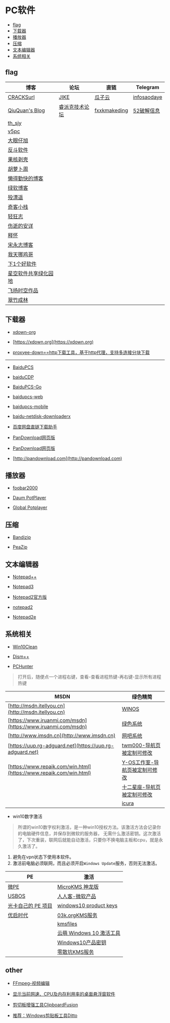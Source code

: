 # PC软件


* [flag](#flag)
* [下载器](#下载器)
* [播放器](#播放器)
* [压缩](#压缩)
* [文本编辑器](#文本编辑器)
* [系统相关](#系统相关)






## flag

| 博客                                                                 	| 论坛                                      	| 直链                                          	| Telegram                                  	|
|----------------------------------------------------------------------	|-------------------------------------------	|-----------------------------------------------	|-------------------------------------------	|
| [CRACKSurl](http://cracksurl.com/)                                   	| [JIKE](https://jike.info/)                	| [瓜子云](https://yun.naodai.org/Software/)    	| [infosaodaye](https://t.me/s/infosaodaye) 	|
| [QiuQuan's Blog](http://www.qiuquan.cc/)                             	| [睿派克技术论坛](https://www.repaik.com/) 	| [fxxkmakeding](https://www.fxxkmakeding.xyz/) 	| [52破解信息](https://t.me/s/wuaipojie)    	|
| [th_sjy](http://www.th-sjy.com/)                                     	|                                           	|                                               	|                                           	|
| [v5pc](http://www.v5pc.com/category/syrj)                            	|                                           	|                                               	|                                           	|
| [大眼仔旭](http://www.dayanzai.me/)                                  	|                                           	|                                               	|                                           	|
| [反斗软件](http://www.apprcn.com/)                                   	|                                           	|                                               	|                                           	|
| [果核剥壳](http://www.ghboke.com/)                                   	|                                           	|                                               	|                                           	|
| [胡萝卜周](http://www.carrotchou.blog/)                              	|                                           	|                                               	|                                           	|
| [懒得勤快的博客](https://masuit.com/misc/5)                          	|                                           	|                                               	|                                           	|
| [绿软博客](http://liujin-greensoft.lofter.com/)                      	|                                           	|                                               	|                                           	|
| [殁漂遥](https://www.mpyit.com/)                                     	|                                           	|                                               	|                                           	|
| [奇客小栈](http://www.geekotg.com/)                                  	|                                           	|                                               	|                                           	|
| [轻狂志](http://www.flighty.cn/)                                     	|                                           	|                                               	|                                           	|
| [伤逝的安详](https://www.ssdax.com/)                                 	|                                           	|                                               	|                                           	|
| [释怀](https://shiove.com/c/9tk)                                     	|                                           	|                                               	|                                           	|
| [宋永志博客](http://www.songyongzhi.com/SystemTool)                  	|                                           	|                                               	|                                           	|
| [我天哪鸡哥](https://www.wotianna.com/)                              	|                                           	|                                               	|                                           	|
| [下1个好软件](http://www.xia1ge.com)                                 	|                                           	|                                               	|                                           	|
| [星空软件共享绿化园地](http://www.xingkbjm.com/)                     	|                                           	|                                               	|                                           	|
| [飞扬时空作品](http://blog.sina.com.cn/s/blog_89a729a40102wjwp.html) 	|                                           	|                                               	|                                           	|
| [翠竹成林](http://msbuild.cn/category/software) 	|                                           	|                                               	|                                           	|




## 下载器

* [xdown-org](https://github.com/xdown-org)

* [https://xdown.org](https://xdown.org)

* [proxyee-down==http下载工具，基于http代理，支持多连接分块下载](https://github.com/monkeyWie/proxyee-down)

---

* [BaiduPCS](https://github.com/search?o=desc&p=1&q=BaiduPCS&s=updated&type=Repositories)

* [baiduCDP](https://github.com/cool2528/baiduCDP)

* [BaiduPCS-Go](https://github.com/iikira/BaiduPCS-Go)

* [baidupcs-web](https://github.com/liuzhuoling2011/baidupcs-web)

* [baidupcs-mobile](https://github.com/loliconer/baidupcs-mobile)

* [baidu-netdisk-downloaderx](https://github.com/b3log/baidu-netdisk-downloaderx)


* [百度网盘直链下载助手](https://www.baiduyun.wiki)

* [PanDownload网页版](https://www.baiduwp.com)
* [PanDownload网页版](https://baiduwangpan.com)

* [http://pandownload.com](http://pandownload.com)


## 播放器

* [foobar2000](http://blog.sina.com.cn/go2spa)

* [Daum PotPlayer](http://daumpotplayer.com/download/)

* [Global Potplayer](http://potplayer.daum.net/?lang=zh_CN)



## 压缩

* [Bandizip](https://www.bandisoft.com/bandizip/)

* [PeaZip](https://www.peazip.org/)



## 文本编辑器

* [Notepad++](https://notepad-plus-plus.org/)

* [Notepad3](https://github.com/rizonesoft/Notepad3)

* [Notepad2官方版](http://www.flos-freeware.ch/notepad2.html)

* [notepad2](https://github.com/zufuliu/notepad2)

* [Notepad2e](https://github.com/ProgerXP/Notepad2e)


## 系统相关

* [Win10Clean](https://github.com/ElPumpo/Win10Clean)

* [Dism++](https://www.chuyu.me/zh-Hans/index.html)

* [PCHunter](http://www.xuetr.com)

> 打开后，随便点一个进程右键，查看-查看进程热键-再右键-显示所有进程热键


| MSDN                                                               	| 绿色精简                                              	|
|--------------------------------------------------------------------	|-------------------------------------------------------	|
| [http://msdn.itellyou.cn](http://msdn.itellyou.cn)                 	| [WINOS ](https://www.winos.me/)                       	|
| [https://www.iruanmi.com/msdn](https://www.iruanmi.com/msdn)       	| [绿色系统](http://lvsexitong.com/)                    	|
| [http://www.imsdn.cn](http://www.imsdn.cn)                         	| [网吧系统](http://down.lansedongli.com/)              	|
| [https://uup.rg-adguard.net](https://uup.rg-adguard.net)           	| [twm000-导航页被定制可修改](http://twm000.top/)       	|
| [https://www.repaik.com/win.html](https://www.repaik.com/win.html) 	| [Y-OS工作室-导航页被定制可修改](http://y-os.net/)     	|
|                                                                    	| [十二星座-导航页被定制可修改](http://www.12xzzx.com/) 	|
|                                                                    	| [icura](http://icura.cn/)                             	|


- win10数字激活

> 所谓的win10数字权利激活，是一种win10授权方法。该激活方法会记录你的电脑硬件信息，并保存到微软的服务器，
> 无需什么激活密钥。这次激活了，下次重装，联网后就能自动激活，只要你不换电脑主板和cpu，就是永久激活了。

1. 避免在vpn状态下使用本软件。
2. 激活前电脑必须联网，而且必须开启`Windows Update`服务，否则无法激活。

| PE                                                                               	| 激活                                                                       	|
|----------------------------------------------------------------------------------	|----------------------------------------------------------------------------	|
| [微PE](http://www.wepe.com.cn/)                                                  	| [MicroKMS 神龙版](http://www.yishimei.cn/network/319.html)                 	|
| [USBOS](http://bbs.wuyou.net/forum.php?mod=viewthread&tid=349965&extra=page%3D1) 	| [人人客-微软产品](https://rrkee.com/microsoft/)                            	|
| [光卡自己的 PE 项目](https://hikaricalyx.com/)                                   	| [windows10 product keys](https://www.windows10productkeys.info/#method1)   	|
| [优启时代](http://www.uqi.me/catalog.asp?cate=1)                                 	| [03k.orgKMS服务](https://03k.org/kms.html)                                 	|
|                                                                                  	| [kmsfiles](https://www.solidfiles.com/folder/bd7165a0d4/)                  	|
|                                                                                  	| [云萌 Windows 10 激活工具](https://tgsan.github.io/CMWTAT_Digital_Edition) 	|
|                                                                                  	| [Windows10产品密钥](https://www.windows10productkeys.info/#method1)        	|
|                                                                                  	| [零散坑KMS服务](https://03k.org/kms.html)                                  	|



## other

* [FFmpeg-视频编辑](https://github.com/FFmpeg/FFmpeg)

* [显示当前网速、CPU及内存利用率的桌面悬浮窗软件](https://github.com/zhongyang219/TrafficMonitor)

* [剪切板增强工具ClipboardFusion](https://www.clipboardfusion.com/Download/)

* [推荐：Windows剪贴板工具Ditto](https://ditto-cp.sourceforge.io/)



